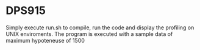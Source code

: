 # DPS915

Simply execute run.sh to compile, run the code and display the profiling on UNIX enviroments.
The program is executed with a sample data of maximum hypoteneuse of 1500
